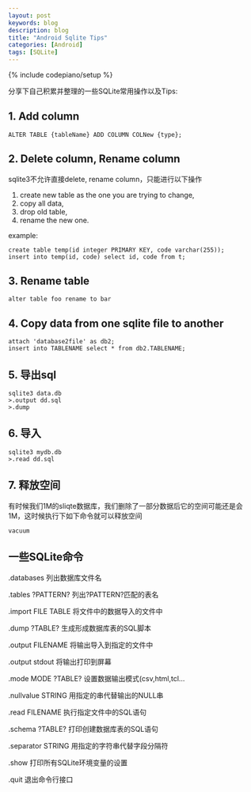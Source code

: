 ```yaml
---
layout: post
keywords: blog
description: blog
title: "Android Sqlite Tips"
categories: [Android]
tags: [SQLite]
---
```

{% include codepiano/setup %}

分享下自己积累并整理的一些SQLite常用操作以及Tips:

## 1. Add column

    ALTER TABLE {tableName} ADD COLUMN COLNew {type};

## 2. Delete column, Rename column

sqlite3不允许直接delete, rename column，只能进行以下操作

1. create new table as the one you are trying to change,
2. copy all data,
3. drop old table,
4. rename the new one.

example:

    create table temp(id integer PRIMARY KEY, code varchar(255));
    insert into temp(id, code) select id, code from t;

## 3. Rename table

    alter table foo rename to bar

## 4. Copy data from one sqlite file to another


    attach 'database2file' as db2;
    insert into TABLENAME select * from db2.TABLENAME;

## 5. 导出sql

    sqlite3 data.db
    >.output dd.sql
    >.dump

## 6. 导入

    sqlite3 mydb.db
    >.read dd.sql

## 7. 释放空间

有时候我们1M的sliqte数据库，我们删除了一部分数据后它的空间可能还是会1M，这时候执行下如下命令就可以释放空间

    vacuum

## 一些SQLite命令

.databases 列出数据库文件名

.tables ?PATTERN? 列出?PATTERN?匹配的表名

.import FILE TABLE 将文件中的数据导入的文件中

.dump ?TABLE? 生成形成数据库表的SQL脚本

.output FILENAME 将输出导入到指定的文件中

.output stdout 将输出打印到屏幕

.mode MODE ?TABLE?     设置数据输出模式(csv,html,tcl…

.nullvalue STRING 用指定的串代替输出的NULL串

.read FILENAME 执行指定文件中的SQL语句

.schema ?TABLE? 打印创建数据库表的SQL语句

.separator STRING 用指定的字符串代替字段分隔符

.show 打印所有SQLite环境变量的设置

.quit 退出命令行接口
